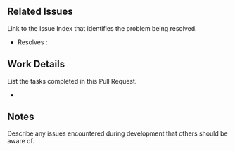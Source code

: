## Related Issues
Link to the Issue Index that identifies the problem being resolved.

- Resolves :

## Work Details
List the tasks completed in this Pull Request.

-

## Notes
Describe any issues encountered during development that others should be aware of.